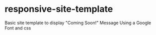 # responsive-site-template

Basic site template to display "Coming Soon!" Message
Using a Google Font and css
